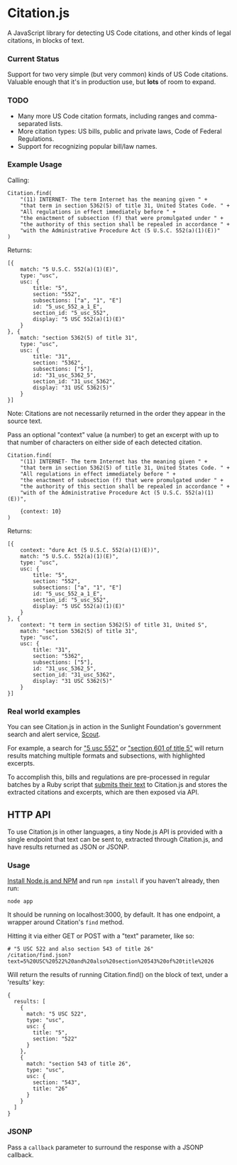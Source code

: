 # Citation.js

A JavaScript library for detecting US Code citations, and other kinds of legal citations, in blocks of text.


### Current Status

Support for two very simple (but very common) kinds of US Code citations. Valuable enough that it's in production use, but **lots** of room to expand.


### TODO

* Many more US Code citation formats, including ranges and comma-separated lists.
* More citation types: US bills, public and private laws, Code of Federal Regulations.
* Support for recognizing popular bill/law names.


### Example Usage

Calling:

	Citation.find(
		"(11) INTERNET- The term Internet has the meaning given " +
		"that term in section 5362(5) of title 31, United States Code. " +
		"All regulations in effect immediately before " +
		"the enactment of subsection (f) that were promulgated under " +
		"the authority of this section shall be repealed in accordance " +
		"with the Administrative Procedure Act (5 U.S.C. 552(a)(1)(E))"
	)

Returns:

	[{
		match: "5 U.S.C. 552(a)(1)(E)",
		type: "usc",
		usc: {
			title: "5",
			section: "552",
			subsections: ["a", "1", "E"]
			id: "5_usc_552_a_1_E",
			section_id: "5_usc_552",
			display: "5 USC 552(a)(1)(E)"
		}
	}, {
		match: "section 5362(5) of title 31",
		type: "usc",
		usc: {
			title: "31",
			section: "5362",
			subsections: ["5"],
			id: "31_usc_5362_5",
			section_id: "31_usc_5362",
			display: "31 USC 5362(5)"
		}
	}]


Note: Citations are not necessarily returned in the order they appear in the source text.


Pass an optional "context" value (a number) to get an excerpt with up to that number of characters on either side of each detected citation.

	Citation.find(
		"(11) INTERNET- The term Internet has the meaning given " +
		"that term in section 5362(5) of title 31, United States Code. " +
		"All regulations in effect immediately before " +
		"the enactment of subsection (f) that were promulgated under " +
		"the authority of this section shall be repealed in accordance " +
		"with of the Administrative Procedure Act (5 U.S.C. 552(a)(1)(E))",

		{context: 10}
	)

Returns:

	[{
		context: "dure Act (5 U.S.C. 552(a)(1)(E))",
		match: "5 U.S.C. 552(a)(1)(E)",
		type: "usc",
		usc: {
			title: "5",
			section: "552",
			subsections: ["a", "1", "E"]
			id: "5_usc_552_a_1_E",
			section_id: "5_usc_552",
			display: "5 USC 552(a)(1)(E)"
		}
	}, {
		context: "t term in section 5362(5) of title 31, United S",
		match: "section 5362(5) of title 31",
		type: "usc",
		usc: {
			title: "31",
			section: "5362",
			subsections: ["5"],
			id: "31_usc_5362_5",
			section_id: "31_usc_5362",
			display: "31 USC 5362(5)"
		}
	}]


### Real world examples

You can see Citation.js in action in the Sunlight Foundation's government search and alert service, [Scout](http://scout.sunlightfoundation.com).

For example, a search for ["5 usc 552"](https://scout.sunlightfoundation.com/search/federal_bills/5%20usc%20552) or ["section 601 of title 5"](https://scout.sunlightfoundation.com/search/federal_bills/section%20601%20of%20title%205) will return results matching multiple formats and subsections, with highlighted excerpts.

To accomplish this, bills and regulations are pre-processed in regular batches by a Ruby script that [submits their text](https://github.com/sunlightlabs/realtimecongress/blob/master/tasks/utils.rb#L17) to Citation.js and stores the extracted citations and excerpts, which are then exposed via API.


## HTTP API

To use Citation.js in other languages, a tiny Node.js API is provided with a single endpoint that text can be sent to, extracted through Citation.js, and have results returned as JSON or JSONP.


### Usage

[Install Node.js and NPM](http://nodejs.org/#download) and run `npm install` if you haven't already, then run:

    node app

It should be running on localhost:3000, by default. It has one endpoint, a wrapper around Citation's `find` method.

Hitting it via either GET or POST with a "text" parameter, like so:

    # "5 USC 522 and also section 543 of title 26"
    /citation/find.json?text=5%20USC%20522%20and%20also%20section%20543%20of%20title%2026

Will return the results of running Citation.find() on the block of text, under a 'results' key:

    {
      results: [
        {
          match: "5 USC 522",
          type: "usc",
          usc: {
            title: "5",
            section: "522"
          }
        },
        {
          match: "section 543 of title 26",
          type: "usc",
          usc: {
            section: "543",
            title: "26"
          }
        }
      ]
    }


### JSONP

Pass a `callback` parameter to surround the response with a JSONP callback.